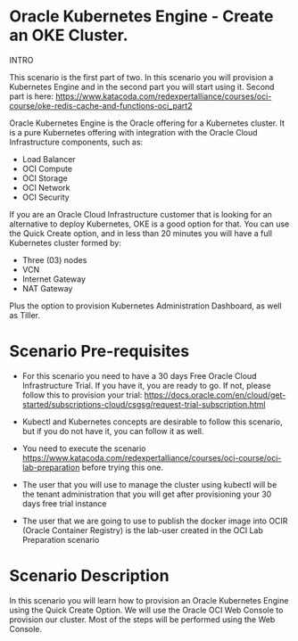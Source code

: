 # Oracle Kubernetes Engine - Create an OKE Cluster.
INTRO

This scenario is the first part of two. In this scenario you will provision a Kubernetes Engine and in the second part you will start using it.
Second part is here: https://www.katacoda.com/redexpertalliance/courses/oci-course/oke-redis-cache-and-functions-oci_part2

Oracle Kubernetes Engine is the Oracle offering for a Kubernetes cluster. It is a pure Kubernetes offering with integration with the Oracle Cloud Infrastructure 
components, such as:

- Load Balancer
- OCI Compute
- OCI Storage
- OCI Network
- OCI Security

If you are an Oracle Cloud Infrastructure customer that is looking for an alternative to deploy Kubernetes, OKE is a good option for that. You can use the 
Quick Create option, and in less than 20 minutes you will have a full Kubernetes cluster formed by:

- Three (03) nodes
- VCN
- Internet Gateway
- NAT Gateway

Plus the option to provision Kubernetes Administration Dashboard, as well as Tiller.

# Scenario Pre-requisites

- For this scenario you need to have a 30 days Free Oracle Cloud Infrastructure Trial. If you have it, you are ready to go. If not, please follow this
to provision your trial: https://docs.oracle.com/en/cloud/get-started/subscriptions-cloud/csgsg/request-trial-subscription.html

- Kubectl and Kubernetes concepts are desirable to follow this scenario, but if you do not have it, you can follow it as well. 

- You need to execute the scenario https://www.katacoda.com/redexpertalliance/courses/oci-course/oci-lab-preparation before trying this one.

- The user that you will use to manage the cluster using kubectl will be the tenant administration that you will get after provisioning your 30 days free
trial instance

- The user that we are going to use to publish the docker image into OCIR (Oracle Container Registry) is the lab-user created in the OCI Lab Preparation scenario


# Scenario Description

In this scenario you will learn how to provision an Oracle Kubernetes Engine using the Quick Create Option.
We will use the Oracle OCI Web Console to provision our cluster. Most of the steps will be performed using the Web Console.
